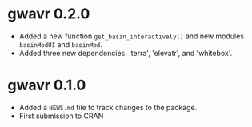 # gwavr 0.2.0

* Added a new function `get_basin_interactively()` and new modules `basinModUI` and `basinMod`.
* Added three new dependencies: 'terra', 'elevatr', and 'whitebox'.

# gwavr 0.1.0

* Added a `NEWS.md` file to track changes to the package.  
* First submission to CRAN
